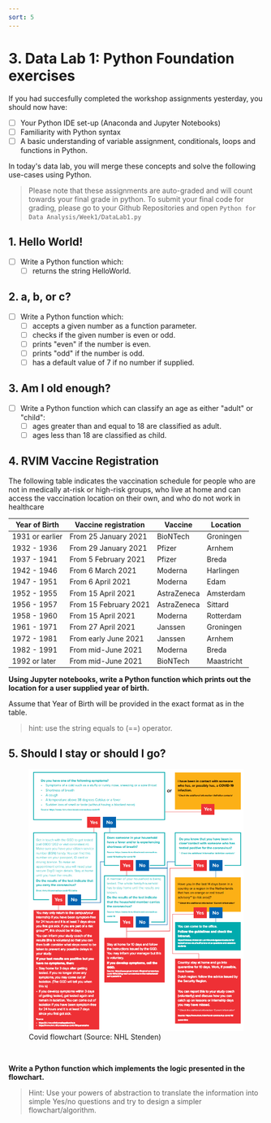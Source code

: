 ```yaml
---
sort: 5
---
```


# 3. Data Lab 1: Python Foundation exercises

If you had succesfully completed the workshop assignments yesterday, you should
now have:

- [ ] Your Python IDE set-up (Anaconda and Jupyter Notebooks)
- [ ] Familiarity with Python syntax
- [ ] A basic understanding of variable assignment, conditionals, loops and functions
     in Python.

In today's data lab, you will merge these concepts and solve the following use-cases using
Python.

> Please note that these assignments are auto-graded and will count towards your final grade in python.
> To submit your final code for grading, please go to your Github Repositories and open ```Python for Data Analysis/Week1/DataLab1.py```

## 1. Hello World!

- [ ] Write a Python function which:
  - [ ]  returns the string HelloWorld.

## 2. a, b, or c?

- [ ] Write a Python function which:
  - [ ]  accepts a given number as a function parameter.
  - [ ]  checks if the given number is even or odd.
  - [ ]  prints "even" if the number is even.
  - [ ]  prints "odd" if the number is odd.
  - [ ]  has a default value of 7 if no number if supplied.

## 3. Am I old enough?

- [ ] Write a Python function which can classify an age as either "adult" or "child":
  - [ ]  ages greater than and equal to 18 are classified as adult.
  - [ ]  ages less than 18 are classified as child.

## 4. RVIM Vaccine Registration

The following table indicates the vaccination schedule for people who
are not in medically at-risk or high-risk groups, who live at home and can
access the vaccination location on their own, and who do not work in healthcare

Year of Birth  |  Vaccine registration  |  Vaccine  | Location
-------------- |  ------------------------- | ----------| -------
1931 or earlier|	From 25 January 2021	    |BioNTech   |	Groningen
1932 - 1936	   |  From 29 January 2021	    |Pfizer     | Arnhem
1937 - 1941    |	From 5 February 2021	    |Pfizer 	  | Breda
1942 - 1946	   |  From 6 March 2021	        |Moderna	  | Harlingen
1947 - 1951	   |  From 6 April 2021	        |Moderna	  | Edam
1952 - 1955	   |  From 15 April 2021	      |AstraZeneca|	Amsterdam
1956 - 1957	   |  From 15 February 2021	    |AstraZeneca| Sittard
1958 - 1960    |  From 15 April 2021	      |Moderna    |	Rotterdam
1961 - 1971	   |  From 27 April 2021	      |Janssen    |	Groningen
1972 - 1981	   |  From early June 2021	    |Janssen    |	Arnhem
1982 - 1991	   |  From mid-June 2021	      |Moderna    | Breda
1992 or later  |  From mid-June 2021	      |BioNTech   |	Maastricht

**Using Jupyter notebooks, write a Python function which prints out the location for a user supplied year of birth.**

 Assume that Year of Birth will be provided in the exact format as in the table.

 > hint: use the string equals to (==) operator.

## 5. Should I stay or should I go?

<figure>
    <img src=".\assets\DL1_Flowchart.PNG" />
    <figcaption>Covid flowchart (Source: NHL Stenden)</figcaption>
</figure>
<br>

**Write a Python function which implements the logic presented in the flowchart.**

> Hint: Use your powers of abstraction to translate the information into simple Yes/no
questions and try to design a simpler flowchart/algorithm.
